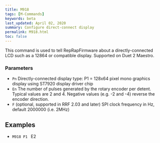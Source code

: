 ```yaml
---
title: M918
tags: [M-Commands] 
keywords: beta 
last_updated: April 02, 2020 
summary: Configure direct-connect display 
permalink: M918.html
toc: false 
---
```



This command is used to tell RepRapFirmware about a directly-connected LCD such as a 12864 or compatible display. Supported on Duet 2 Maestro.

### Parameters

* `Pn` Directly-connected display type: P1 = 128x64 pixel mono graphics display using ST7920 display driver chip
* `En` The number of pulses generated by the rotary encoder per detent. Typical values are 2 and 4. Negative values (e.g. -2 and -4) reverse the encoder direction.
* `F` (optional, supported in RRF 2.03 and later) SPI clock frequency in Hz, default 2000000 (i.e. 2MHz)

## Examples

* ` M918 P1  ` E2

